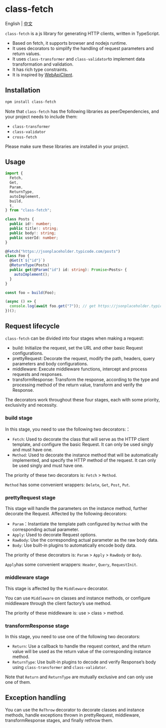 # class-fetch

English | [中文](https://github.com/iplaylf2/class-fetch/blob/master/doc/README.cn.md)

`class-fetch` is a js library for generating HTTP clients, written in TypeScript.

- Based on fetch, it supports browser and nodejs runtime.
- It uses decorators to simplify the handling of request parameters and return values.
- It uses `class-transformer` and  `class-validator`to implement data transformation and validation.
- It has rich type constraints.
- It is inspired by [WebApiClient](https://github.com/dotnetcore/WebApiClient).

## Installation

```bash
npm install class-fetch
```

Note that `class-fetch` has the following libraries as peerDependencies, and your project needs to include them:

- `class-transformer`
- `class-validator`
- `cross-fetch`

Please make sure these libraries are installed in your project.

## Usage
```typescript
import {
  Fetch,
  Get,
  Param,
  ReturnType,
  autoImplement,
  build,
  t,
} from "class-fetch";

class Posts {
  public id!: number;
  public title!: string;
  public body!: string;
  public userId: number;
}

@Fetch("https://jsonplaceholder.typicode.com/posts")
class Foo {
  @Get(t`${"id"}`)
  @ReturnType(Posts)
  public get(@Param("id") id: string): Promise<Posts> {
    autoImplement();
  }
}

const foo = build(Foo);

(async () => {
  console.log(await foo.get("7")); // get https://jsonplaceholder.typicode.com/posts/7
})();

```

## Request lifecycle

`class-fetch` can be divided into four stages when making a request:

- build: Initialize the request, set the URL and other basic Request configurations.
- prettyRequest: Decorate the request, modify the path, headers, query parameters and body configurations.
- middleware: Execute middleware functions, intercept and process requests and responses.
- transformResponse: Transform the response, according to the type and processing method of the return value, transform and verify the Response.

The decorators work throughout these four stages, each with some priority, exclusivity and necessity.

### build stage

In this stage, you need to use the following two decorators:：

- `Fetch`: Used to decorate the class that will serve as the HTTP client template, and configure the basic Request. It can only be used singly and must have one.
- `Method`: Used to decorate the instance method that will be automatically implemented, and specify the HTTP method of the request. It can only be used singly and must have one.

The priority of these two decorators is: `Fetch` > `Method`.

`Method` has some convenient wrappers: `Delete`, `Get`, `Post`, `Put`.

### prettyRequest stage

This stage will handle the parameters on the instance method, further decorate the Request. Affected by the following decorators:

- `Param`：Instantiate the template path configured by `Method` with the corresponding actual parameter.
- `Apply`: Used to decorate Request options.
- `RawBody`: Use the corresponding actual parameter as the raw body data.
- `Body`: Use built-in plugins to automatically encode body data.

The priority of these decorators is: `Param` > `Apply` > `RawBody` or `Body`.

`Apply`has some convenient wrappers: `Header`, `Query`, `RequestInit`.

### middleware stage

This stage is affected by the `Middleware` decorator.

You can use `Middleware` on classes and instance methods, or configure middleware through the client factory’s use method.

The priority of these middleware is: use > class > method.

### transformResponse stage

In this stage, you need to use one of the following two decorators:

- `Return`: Use a callback to handle the request context, and the return value will be used as the return value of the corresponding instance method.
- `ReturnType`: Use built-in plugins to decode and verify Response’s body using `class-transformer` and `class-validator`.

Note that `Return` and `ReturnType` are mutually exclusive and can only use one of them.

## Exception handling

You can use the `ReThrow` decorator to decorate classes and instance methods, handle exceptions thrown in prettyRequest, middleware, transformResponse stages, and finally rethrow them.